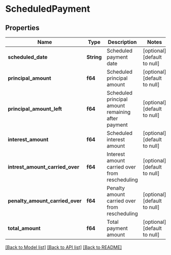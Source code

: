 # ScheduledPayment

## Properties
Name | Type | Description | Notes
------------ | ------------- | ------------- | -------------
**scheduled_date** | **String** | Scheduled payment date | [optional] [default to null]
**principal_amount** | **f64** | Scheduled principal amount | [optional] [default to null]
**principal_amount_left** | **f64** | Scheduled principal amount remaining after payment | [optional] [default to null]
**interest_amount** | **f64** | Scheduled interest amount | [optional] [default to null]
**intrest_amount_carried_over** | **f64** | Interest amount carried over from rescheduling | [optional] [default to null]
**penalty_amount_carried_over** | **f64** | Penalty amount carried over from rescheduling | [optional] [default to null]
**total_amount** | **f64** | Total payment amount | [optional] [default to null]

[[Back to Model list]](../README.md#documentation-for-models) [[Back to API list]](../README.md#documentation-for-api-endpoints) [[Back to README]](../README.md)


